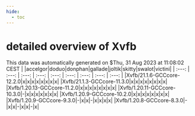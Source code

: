 ```yaml
---
hide:
  - toc
---
```


detailed overview of Xvfb
=========================


This data was automatically generated on $Thu, 31 Aug 2023 at 11:08:02 CEST
| |accelgor|doduo|donphan|gallade|joltik|skitty|swalot|victini|
| :---: | :---: | :---: | :---: | :---: | :---: | :---: | :---: | :---: |
|Xvfb/21.1.6-GCCcore-12.2.0|x|x|x|x|x|x|x|x|
|Xvfb/21.1.3-GCCcore-11.3.0|x|x|x|x|x|x|x|x|
|Xvfb/1.20.13-GCCcore-11.2.0|x|x|x|x|x|x|x|x|
|Xvfb/1.20.11-GCCcore-10.3.0|-|x|x|x|x|x|x|x|
|Xvfb/1.20.9-GCCcore-10.2.0|x|x|x|x|x|x|x|x|
|Xvfb/1.20.9-GCCcore-9.3.0|-|x|x|-|x|x|x|x|
|Xvfb/1.20.8-GCCcore-8.3.0|-|x|x|-|x|x|-|x|
